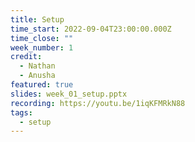 ```yaml
---
title: Setup
time_start: 2022-09-04T23:00:00.000Z
time_close: ""
week_number: 1
credit:
  - Nathan
  - Anusha
featured: true
slides: week_01_setup.pptx
recording: https://youtu.be/1iqKFMRkN88
tags:
  - setup
---
```


